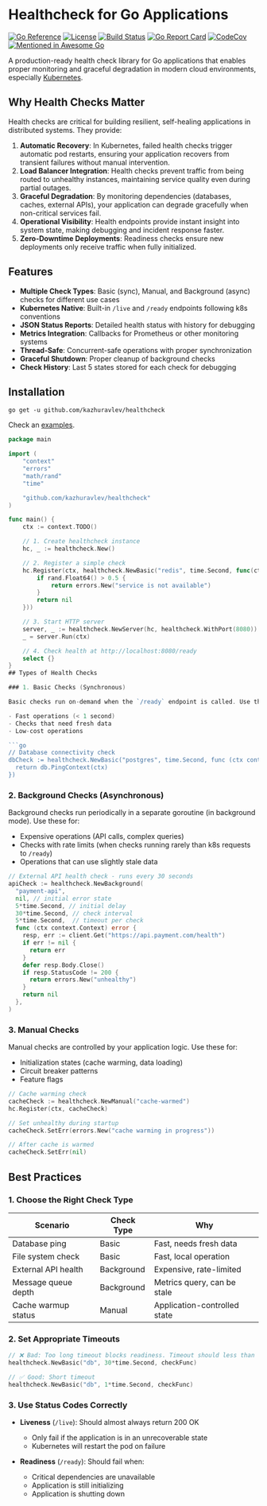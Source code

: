 # Healthcheck for Go Applications

[![Go Reference](https://pkg.go.dev/badge/github.com/kazhuravlev/healthcheck.svg)](https://pkg.go.dev/github.com/kazhuravlev/healthcheck)
[![License](https://img.shields.io/github/license/kazhuravlev/healthcheck?color=blue)](https://github.com/kazhuravlev/healthcheck/blob/master/LICENSE)
[![Build Status](https://github.com/kazhuravlev/healthcheck/actions/workflows/tests.yml/badge.svg)](https://github.com/kazhuravlev/healthcheck/actions/workflows/tests.yml)
[![Go Report Card](https://goreportcard.com/badge/github.com/kazhuravlev/healthcheck)](https://goreportcard.com/report/github.com/kazhuravlev/healthcheck)
[![CodeCov](https://codecov.io/gh/kazhuravlev/healthcheck/branch/master/graph/badge.svg?token=tNKcOjlxLo)](https://codecov.io/gh/kazhuravlev/healthcheck)
[![Mentioned in Awesome Go](https://awesome.re/mentioned-badge.svg)](https://github.com/avelino/awesome-go#utilities)

A production-ready health check library for Go applications that enables proper monitoring and graceful degradation in
modern cloud environments,
especially [Kubernetes](https://kubernetes.io/docs/tasks/configure-pod-container/configure-liveness-readiness-startup-probes/).

## Why Health Checks Matter

Health checks are critical for building resilient, self-healing applications in distributed systems. They provide:

1. **Automatic Recovery**: In Kubernetes, failed health checks trigger automatic pod restarts, ensuring your application
   recovers from transient failures without manual intervention.
2. **Load Balancer Integration**: Health checks prevent traffic from being routed to unhealthy instances, maintaining
   service quality even during partial outages.
3. **Graceful Degradation**: By monitoring dependencies (databases, caches, external APIs), your application can degrade
   gracefully when non-critical services fail.
4. **Operational Visibility**: Health endpoints provide instant insight into system state, making debugging and incident
   response faster.
5. **Zero-Downtime Deployments**: Readiness checks ensure new deployments only receive traffic when fully initialized.

## Features

- **Multiple Check Types**: Basic (sync), Manual, and Background (async) checks for different use cases
- **Kubernetes Native**: Built-in `/live` and `/ready` endpoints following k8s conventions
- **JSON Status Reports**: Detailed health status with history for debugging
- **Metrics Integration**: Callbacks for Prometheus or other monitoring systems
- **Thread-Safe**: Concurrent-safe operations with proper synchronization
- **Graceful Shutdown**: Proper cleanup of background checks
- **Check History**: Last 5 states stored for each check for debugging

## Installation

```shell
go get -u github.com/kazhuravlev/healthcheck
```

Check an [examples](./examples/example.go).

```go
package main

import (
	"context"
	"errors"
	"math/rand"
	"time"

	"github.com/kazhuravlev/healthcheck"
)

func main() {
	ctx := context.TODO()

	// 1. Create healthcheck instance
	hc, _ := healthcheck.New()

	// 2. Register a simple check
	hc.Register(ctx, healthcheck.NewBasic("redis", time.Second, func(ctx context.Context) error {
		if rand.Float64() > 0.5 {
			return errors.New("service is not available")
		}
		return nil
	}))

	// 3. Start HTTP server
	server, _ := healthcheck.NewServer(hc, healthcheck.WithPort(8080))
	_ = server.Run(ctx)

	// 4. Check health at http://localhost:8080/ready
	select {}
}
## Types of Health Checks

### 1. Basic Checks (Synchronous)

Basic checks run on-demand when the `/ready` endpoint is called. Use these for:

- Fast operations (< 1 second)
- Checks that need fresh data
- Low-cost operations

```go
// Database connectivity check
dbCheck := healthcheck.NewBasic("postgres", time.Second, func (ctx context.Context) error {
  return db.PingContext(ctx)
})
```

### 2. Background Checks (Asynchronous)

Background checks run periodically in a separate goroutine (in background mode). Use these for:

- Expensive operations (API calls, complex queries)
- Checks with rate limits (when checks running rarely than k8s requests to `/ready`)
- Operations that can use slightly stale data

```go
// External API health check - runs every 30 seconds
apiCheck := healthcheck.NewBackground(
  "payment-api",
  nil, // initial error state
  5*time.Second, // initial delay
  30*time.Second, // check interval
  5*time.Second,  // timeout per check
  func (ctx context.Context) error {
    resp, err := client.Get("https://api.payment.com/health")
    if err != nil {
      return err
    }
    defer resp.Body.Close()
    if resp.StatusCode != 200 {
      return errors.New("unhealthy")
    }
    return nil
  },
)
```

### 3. Manual Checks

Manual checks are controlled by your application logic. Use these for:

- Initialization states (cache warming, data loading)
- Circuit breaker patterns
- Feature flags

```go
// Cache warming check
cacheCheck := healthcheck.NewManual("cache-warmed")
hc.Register(ctx, cacheCheck)

// Set unhealthy during startup
cacheCheck.SetErr(errors.New("cache warming in progress"))

// After cache is warmed
cacheCheck.SetErr(nil)
```

## Best Practices

### 1. Choose the Right Check Type

| Scenario            | Check Type | Why                          |
|---------------------|------------|------------------------------|
| Database ping       | Basic      | Fast, needs fresh data       |
| File system check   | Basic      | Fast, local operation        |
| External API health | Background | Expensive, rate-limited      |
| Message queue depth | Background | Metrics query, can be stale  |
| Cache warmup status | Manual     | Application-controlled state |

### 2. Set Appropriate Timeouts

```go
// ❌ Bad: Too long timeout blocks readiness. Timeout should less than timeout in k8s
healthcheck.NewBasic("db", 30*time.Second, checkFunc)

// ✅ Good: Short timeout 
healthcheck.NewBasic("db", 1*time.Second, checkFunc)
```

### 3. Use Status Codes Correctly

- **Liveness** (`/live`): Should almost always return 200 OK
    - Only fail if the application is in an unrecoverable state
    - Kubernetes will restart the pod on failure

- **Readiness** (`/ready`): Should fail when:
    - Critical dependencies are unavailable
    - Application is still initializing
    - Application is shutting down


```
